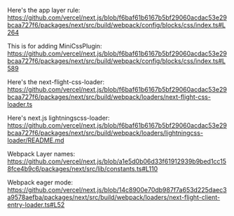 Here's the app layer rule:
https://github.com/vercel/next.js/blob/f6baf61b6167b5bf29060acdac53e29bcaa727f6/packages/next/src/build/webpack/config/blocks/css/index.ts#L264

This is for adding MiniCssPlugin:
https://github.com/vercel/next.js/blob/f6baf61b6167b5bf29060acdac53e29bcaa727f6/packages/next/src/build/webpack/config/blocks/css/index.ts#L589

Here's the next-flight-css-loader:
https://github.com/vercel/next.js/blob/f6baf61b6167b5bf29060acdac53e29bcaa727f6/packages/next/src/build/webpack/loaders/next-flight-css-loader.ts

Here's next.js lightningscss-loader:
https://github.com/vercel/next.js/blob/f6baf61b6167b5bf29060acdac53e29bcaa727f6/packages/next/src/build/webpack/loaders/lightningcss-loader/README.md

Webpack Layer names:
https://github.com/vercel/next.js/blob/a1e5d0b06d33f61912939b9bed1cc158fce4b9c6/packages/next/src/lib/constants.ts#L110

Webpack eager mode:
https://github.com/vercel/next.js/blob/14c8900e70db987f7a653d225daec3a9578aefba/packages/next/src/build/webpack/loaders/next-flight-client-entry-loader.ts#L52
